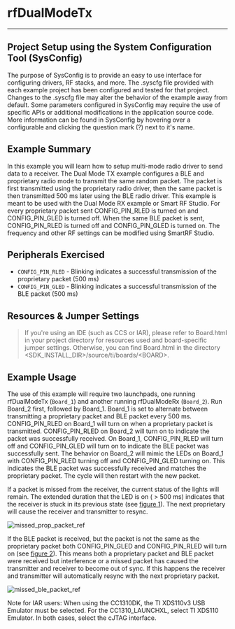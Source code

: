 # rfDualModeTx

---

Project Setup using the System Configuration Tool (SysConfig)
-------------------------
The purpose of SysConfig is to provide an easy to use interface for configuring
drivers, RF stacks, and more. The .syscfg file provided with each example
project has been configured and tested for that project. Changes to the .syscfg
file may alter the behavior of the example away from default. Some parameters
configured in SysConfig may require the use of specific APIs or additional
modifications in the application source code. More information can be found in
SysConfig by hovering over a configurable and clicking the question mark (?)
next to it's name.

Example Summary
---------------
In this example you will learn how to setup multi-mode radio driver to send
data to a receiver. The Dual Mode TX example configures a BLE and proprietary
radio mode to transmit the same random packet. The packet is first
transmitted using the proprietary radio driver, then the same packet is then
transmitted  500 ms later using the BLE radio driver. This example is meant
to be used with the Dual Mode RX example or Smart RF Studio. For every proprietary
packet sent CONFIG_PIN_RLED is turned on and CONFIG_PIN_GLED is turned off.
When the same BLE packet is sent, CONFIG_PIN_RLED is turned off and CONFIG_PIN_GLED
is turned on. The frequency and other RF settings can be modified using SmartRF Studio.

Peripherals Exercised
---------------------
* `CONFIG_PIN_RLED` - Blinking indicates a successful transmission of the
proprietary packet (500 ms)
* `CONFIG_PIN_GLED` - Blinking indicates a successful transmission of the
BLE packet (500 ms)

Resources & Jumper Settings
---------------------------
> If you're using an IDE (such as CCS or IAR), please refer to Board.html in your project
directory for resources used and board-specific jumper settings. Otherwise, you can find
Board.html in the directory &lt;SDK_INSTALL_DIR&gt;/source/ti/boards/&lt;BOARD&gt;.

Example Usage
-------------
The use of this example will require two launchpads,  one running rfDualModeTx (`Board_1`)
and another running rfDualModeRx (`Board_2`). Run Board_2 first, followed by Board_1.
Board_1 is set to alternate between transmitting a proprietary packet and BLE packet
every 500 ms. CONFIG_PIN_RLED on Board_1 will turn on when a proprietary packet is
transmitted. CONFIG_PIN_RLED on Board_2 will turn on to indicate the packet was successfully
received. On Board_1, CONFIG_PIN_RLED will turn off and CONFIG_PIN_GLED will turn on to
indicate the BLE packet was successfully sent. The behavior on Board_2 will mimic the
LEDs on Board_1 with CONFIG_PIN_RLED turning off and CONFIG_PIN_GLED turning on. This indicates
the BLE packet was successfully received and matches the proprietary packet. The cycle
will then restart with the new packet.

If a packet is missed from the receiver, the current status of the lights will remain. The extended
duration that the LED is on ( > 500 ms) indicates that the receiver is stuck in its previous state
(see [figure 1]). The next proprietary will cause the receiver and transmitter to resync.

![missed_prop_packet_ref][figure 1]

If the BLE packet is received, but the packet is not the same as the proprietary packet both
CONFIG_PIN_GLED and CONFIG_PIN_RLED will turn on (see [figure 2]). This means both a proprietary packet and BLE packet
were received but interference or a missed packet has caused the transmitter and receiver to become
out of sync. If this happens the receiver and transmitter will automatically resync with the
next proprietary packet.

![missed_ble_packet_ref][figure 2]

Note for IAR users: When using the CC1310DK, the TI XDS110v3 USB Emulator must
be selected. For the CC1310_LAUNCHXL, select TI XDS110 Emulator. In both cases,
select the cJTAG interface.


[figure 1]:rfDualMode_MissedPropPacket.png "Missed Prop Packet"
[figure 2]:rfDualMode_MissedBlePacket.png "Missed BLE Packet"